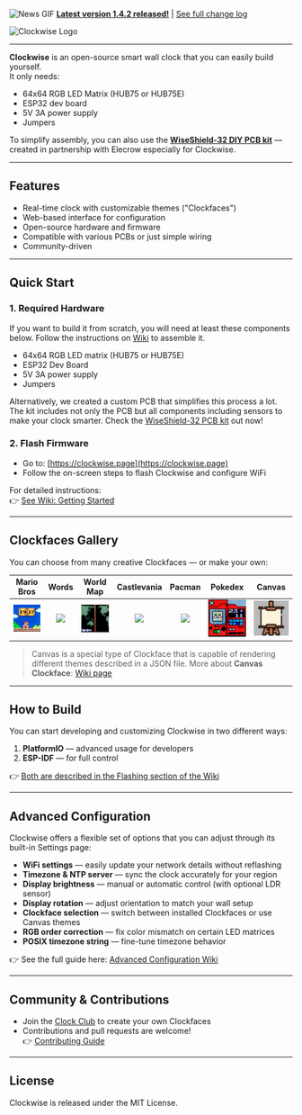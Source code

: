 ![News GIF](https://github.com/jnthas/clockwise/raw/gh-pages/static/images/news.gif) **[Latest version 1.4.2 released!](https://github.com/jnthas/clockwise/releases/tag/v1.4.2)** | [See full change log](https://github.com/jnthas/clockwise/blob/main/CHANGELOG.md#142---2024-04-21)

![Clockwise Logo](https://github.com/jnthas/clockwise/blob/gh-pages/static/images/clockwise_logo.png "Clockwise Logo")

---

**Clockwise** is an open-source smart wall clock that you can easily build yourself.  
It only needs:

- 64x64 RGB LED Matrix (HUB75 or HUB75E)
- ESP32 dev board
- 5V 3A power supply
- Jumpers

To simplify assembly, you can also use the [**WiseShield-32 DIY PCB kit**](https://www.elecrow.com/clockwise-diy-kit.html) — created in partnership with Elecrow especially for Clockwise.

---

## Features

- Real-time clock with customizable themes ("Clockfaces")
- Web-based interface for configuration
- Open-source hardware and firmware
- Compatible with various PCBs or just simple wiring
- Community-driven

---

## Quick Start

### 1. Required Hardware

If you want to build it from scratch, you will need at least these components below. Follow the instructions on [Wiki]() to assemble it. 
- 64x64 RGB LED matrix (HUB75 or HUB75E)
- ESP32 Dev Board
- 5V 3A power supply
- Jumpers

Alternatively, we created a custom PCB that simplifies this process a lot. The kit includes not only the PCB but all components including sensors to make your clock smarter. Check the [WiseShield-32 PCB kit](https://www.elecrow.com/clockwise-diy-kit.html) out now!

### 2. Flash Firmware

- Go to: [https://clockwise.page](https://clockwise.page)
- Follow the on-screen steps to flash Clockwise and configure WiFi

For detailed instructions:  
👉 [See Wiki: Getting Started](https://github.com/jnthas/clockwise/wiki/%F0%9F%9A%80-Getting-Started)

---

## Clockfaces Gallery

You can choose from many creative Clockfaces — or make your own:

Mario Bros | Words | World Map | Castlevania | Pacman | Pokedex | Canvas
:--:|:--:|:--:|:--:|:--:|:--:|:--:
[![](https://github.com/jnthas/cw-cf-0x01/blob/main/cf_0x01_thumb.jpg)](https://github.com/jnthas/cw-cf-0x01) | [![](https://github.com/jnthas/cw-cf-0x02/blob/main/cf_0x02_thumb.jpg)](https://github.com/jnthas/cw-cf-0x02) | [![](https://github.com/jnthas/cw-cf-0x03/blob/main/cf_0x03_thumb.jpg)](https://github.com/jnthas/cw-cf-0x03) | [![](https://github.com/jnthas/cw-cf-0x04/blob/main/cf_0x04_thumb.jpg)](https://github.com/jnthas/cw-cf-0x04) | [![](https://github.com/jnthas/cw-cf-0x05/blob/main/cf_0x05_thumb.jpg)](https://github.com/jnthas/cw-cf-0x05) | [![](https://github.com/jnthas/cw-cf-0x06/blob/main/cf_0x06_thumb.jpg)](https://github.com/jnthas/cw-cf-0x06) | [![](https://github.com/jnthas/cw-cf-0x07/raw/main/cf_0x07_thumb.jpg)](https://github.com/jnthas/cw-cf-0x07)

> Canvas is a special type of Clockface that is capable of rendering different themes described in a JSON file. More about **Canvas Clockface**: [Wiki page](https://github.com/jnthas/clockwise/wiki/Canvas-Clockface)

---

## How to Build

You can start developing and customizing Clockwise in two different ways:

1. **PlatformIO** — advanced usage for developers  
2. **ESP-IDF** — for full control  

👉 [Both are described in the Flashing section of the Wiki](https://github.com/jnthas/clockwise/wiki/%F0%9F%92%BE-Flashing-the-Firmware)

---

## Advanced Configuration

Clockwise offers a flexible set of options that you can adjust through its built-in Settings page:

* **WiFi settings** — easily update your network details without reflashing
* **Timezone & NTP server** — sync the clock accurately for your region
* **Display brightness** — manual or automatic control (with optional LDR sensor)
* **Display rotation** — adjust orientation to match your wall setup
* **Clockface selection** — switch between installed Clockfaces or use Canvas themes
* **RGB order correction** — fix color mismatch on certain LED matrices
* **POSIX timezone string** — fine-tune timezone behavior

👉 See the full guide here: [Advanced Configuration Wiki](https://github.com/jnthas/clockwise/wiki/%E2%9A%99%EF%B8%8F-Configuring-Clockwise)

---

## Community & Contributions

- Join the [Clock Club](https://github.com/jnthas/clock-club) to create your own Clockfaces
- Contributions and pull requests are welcome!  
👉 [Contributing Guide](https://github.com/jnthas/clockwise/wiki/%F0%9F%A4%9D-Contributing)

---

## License

Clockwise is released under the MIT License.
